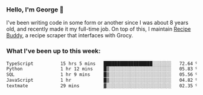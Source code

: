 ### Hello, I'm George 👋

I've been writing code in some form or another since I was about 8 years old, and recently made it my full-time job. On top of this, I maintain [Recipe Buddy](https://github.com/georgegebbett/recipe-buddy), a recipe scraper that interfaces with Grocy.  

<!--
**georgegebbett/georgegebbett** is a ✨ _special_ ✨ repository because its `README.md` (this file) appears on your GitHub profile.

Here are some ideas to get you started:

- 🔭 I’m currently working on ...
- 🌱 I’m currently learning ...
- 👯 I’m looking to collaborate on ...
- 🤔 I’m looking for help with ...
- 💬 Ask me about ...
- 📫 How to reach me: ...
- 😄 Pronouns: ...
- ⚡ Fun fact: ...
-->

### What I've been up to this week:
<!--START_SECTION:waka-->

```txt
TypeScript          15 hrs 5 mins   ██████████████████░░░░░░░   72.64 %
Python              1 hr 12 mins    █▒░░░░░░░░░░░░░░░░░░░░░░░   05.83 %
SQL                 1 hr 9 mins     █▒░░░░░░░░░░░░░░░░░░░░░░░   05.56 %
JavaScript          1 hr            █▒░░░░░░░░░░░░░░░░░░░░░░░   04.82 %
textmate            29 mins         ▓░░░░░░░░░░░░░░░░░░░░░░░░   02.35 %
```

<!--END_SECTION:waka-->
